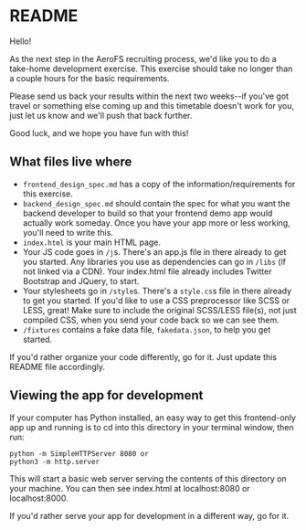 # README

Hello!

As the next step in the AeroFS recruiting process, we'd like you to do a
take-home development exercise. This exercise should take no longer than a
couple hours for the basic requirements.

Please send us back your results within the next two weeks--if you've got
travel or something else coming up and this timetable doesn't work for you,
just let us know and we'll push that back further.

Good luck, and we hope you have fun with this!

## What files live where

* `frontend_design_spec.md` has a copy of the information/requirements for this
  exercise.
* `backend_design_spec.md` should contain the spec for what you want the
  backend developer to build so that your frontend demo app would actually work
  someday. Once you have your app more or less working, you'll need to write
  this.
* `index.html` is your main HTML page. 
* Your JS code goes in `/j`s. There's an app.js file in there already to get
  you started. Any libraries you use as dependencies can go in `/libs` (if not
  linked via a CDN). Your index.html file already includes Twitter Bootstrap
  and JQuery, to start.
* Your stylesheets go in `/style`s. There's a `style.cs`s file in there already
  to get you started. If you'd like to use a CSS preprocessor like SCSS or
  LESS, great! Make sure to include the original SCSS/LESS file(s), not just
  compiled CSS, when you send your code back so we can see them.
* `/fixtures` contains a fake data file, `fakedata.json`, to help you get
  started.

If you'd rather organize your code differently, go for it. Just update this
README file accordingly.

## Viewing the app for development

If your computer has Python installed, an easy way to get this frontend-only
app up and running is to cd into this directory in your terminal window, then
run:

    python -m SimpleHTTPServer 8080 or
    python3 -m http.server

This will start a basic web server serving the contents of this directory on
your machine. You can then see index.html at localhost:8080 or localhost:8000.

If you'd rather serve your app for development in a different way, go for it.
